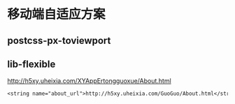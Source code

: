 # 移动端自适应方案



## postcss-px-toviewport



## lib-flexible

http://h5xy.uheixia.com/XYAppErtongguoxue/About.html



```txt
<string name="about_url">http://h5xy.uheixia.com/GuoGuo/About.html</string> <string name="contact_url">http://h5xy.uheixia.com/GuoGuo/ContactUs.html</string> <string name="protocol_url">http://h5xy.uheixia.com/GuoGuo/UserProtocol.html</string> <string name="policy_url">http://h5xy.uheixia.com/GuoGuo/PrivacyPolicy.html</string> <string name="tortsstatement_url">http://h5xy.uheixia.com/GuoGuo/Tortsstatement.html</string>
```

